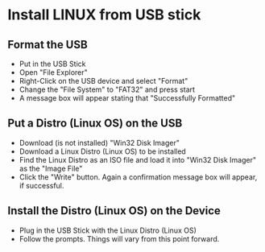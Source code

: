 # Install LINUX from USB stick
## Format the USB

* Put in the USB Stick
* Open "File Explorer"
* Right-Click on the USB device and select "Format"
* Change the "File System" to "FAT32" and press start
* A message box will appear stating that "Successfully Formatted"

## Put a Distro (Linux OS) on the USB
* Download (is not installed) "Win32 Disk Imager"
* Download a Linux Distro (Linux OS) to be installed
* Find the Linux Distro as an ISO file and load it into "Win32 Disk Imager" as the "Image File"
* Click the "Write" button. Again a confirmation message box will appear, if successful.

## Install the Distro (Linux OS) on the Device
* Plug in the USB Stick with the Linux Distro (Linux OS)
* Follow the prompts. Things will vary from this point forward.
